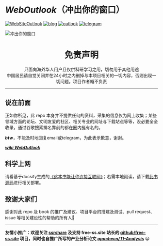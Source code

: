 # ***WebOutlook***（冲出你的窗口）

[![WebSiteOutlook](https://img.shields.io/badge/%F0%9F%93%96repo-WebSiteOutlook-brightgreen.svg?longCache=true&style=flat-square)](https://hoodiearon.github.io/WebSiteOutlook/) [![blog](https://img.shields.io/badge/%F0%9F%94%97blog-hoodiearon-lightgrey.svg?longCache=true&style=flat-square)](https://hoodiearon.github.io/) [![outlook](https://img.shields.io/badge/%F0%9F%93%A7hotmail-@邮箱联系-blue.svg?longCache=true&style=flat-square)](mailto:hoodiearon@outlook.com) [![telegram](https://img.shields.io/badge/telegram-:me-blue.svg?longCache=true&style=flat-square)](https://t.me/hoodiearon)


![冲出你的窗口](https://user-images.githubusercontent.com/35732922/59146732-60dc0b00-8a24-11e9-8ede-d5660b01ce10.png)

<h1 align="center"> 免责声明 </h1>

<p align="center">
只面向海外华人用户且仅供科研学习之用，切勿用于其他用途
<br>
中国居民请自觉关闭并在24小时之内删掉与本项目相关的一切内容，否则出现一切问题，项目作者概不负责
</p>
<hr>

## 说在前面
<!--1984年的动物庄园，我们的美丽新世界，冲出你的窗口 ! The TianChao Fart's Searching for Meaning-->
正如你所见，此 repo 本身并不提供任何的资料，采集的信息仅为网上收集；某些领域方面的论坛、文明友爱的社区、相关专业的网址与下载站点等等，没必要全全收录，通过谷歌搜索排名靠前的都在圈内挺有名的。

***btw***，不能及时地回复email或telegram，为此表示歉意，谢谢。

***[wiki WebOutlook](https://hoodiearon.github.io/WebOutlook/)*** 

## 科学上网

请看基于docsify生成的[《这本书能让你连接互联网》](http://hoodiearon.github.io/fq-book)；若需本地阅读，请下载[此书源码](https://github.com/hoodiearon/fq-book)进行相关部署。

## 致谢大家们

感谢对此 repo 及 book 的推广及建议、项目平台的搭建及测试、pull request、issue 等相关建设性的帮助的所有人:tada:

---

**友情小推广：欢迎关注 [ssrshare](https://www.ssrshare.com/)  及支持 free-ss.site 站长的 [github/free-ss.site](https://github.com/free-ss/free-ss.site)  项目，同时也自推广所写的产业分析论文** ***[apachecn/TI-Analysis](https://github.com/apachecn/TI-Analysis)***  😀


<!--

<a href="https://github.com/zc-zh-001">
    <img src="https://avatars3.githubusercontent.com/u/34836102?s=400&v=4" width="50px">
</a> 

<a href="https://github.com/xiaomingdaily">
    <img src="https://avatars0.githubusercontent.com/u/17198976?s=400&v=4" width="50px">
</a>

<a href="https://github.com/the0demiurge">
    <img src="https://avatars2.githubusercontent.com/u/11363529?s=400&v=4" width="50px">
</a>

<a href="https://github.com/zebook">
    <img src="https://avatars2.githubusercontent.com/u/37998749?s=400&v=4" width="50px">
</a> 

<a href="https://github.com/onplus">
    <img src="https://avatars0.githubusercontent.com/u/31188782?s=400&v=4" width="50px">
</a>


<a href="https://www.youtube.com/channel/UClceV39J1Z_9D4_mHkBZrMg">
    <img src="https://yt3.ggpht.com/a-/AN66SAyME4VUGayP4FFwaOXZ6Y--vhZco5ur2o1GAw=s288-mo-c-c0xffffffff-rj-k-no" width="50px">
</a>

<a href="https://www.youtube.com/channel/UCKLhwl-rqnv1PhbYVekDGkg">
    <img src="https://yt3.ggpht.com/a-/AAuE7mAW-yhARUMn32Z0uADVPFuCuitGSC2NH4KEug=s288-mo-c-c0xffffffff-rj-k-no" width="50px">
</a>

<a href="https://www.ssrshare.com/threads/pac.527/">
    <img src="https://www.ssrshare.com/data/avatars/l/0/1.jpg?1519809172" width="50px">
</a> 

<a href="https://github.com/jasonliul">
    <img src="https://avatars2.githubusercontent.com/u/2461165?s=400&v=4" width="50px">
</a>

<a href="https://github.com/AmazingDM">
    <img src="https://avatars3.githubusercontent.com/u/10679055?s=400&v=4" width="50px">
</a>

<a href="https://github.com/rrn21833">
    <img src="https://avatars2.githubusercontent.com/u/37966911?s=400&v=4" width="50px">
</a>

<a href="https://github.com/kilofox">
    <img src="https://avatars0.githubusercontent.com/u/1018625?s=400&v=4" width="50px">
</a>

<a href="https://github.com/max2max">
    <img src="https://avatars1.githubusercontent.com/u/14960653?s=400&v=4" width="50px">
</a>

<a href="https://github.com/w568w">
    <img src="https://avatars3.githubusercontent.com/u/8389787?s=400&v=4" width="50px">
</a>

<a href="https://github.com/myie9">
    <img src="https://avatars1.githubusercontent.com/u/6618073?s=400&v=4" width="50px">
</a>

<a href="https://github.com/hoodiearon">
    <img src="https://avatars1.githubusercontent.com/u/35732922?s=400&u=860437c0da02d577fdd546c8f3bfd305539c388f&v=4" width="50px">
</a>

-->
